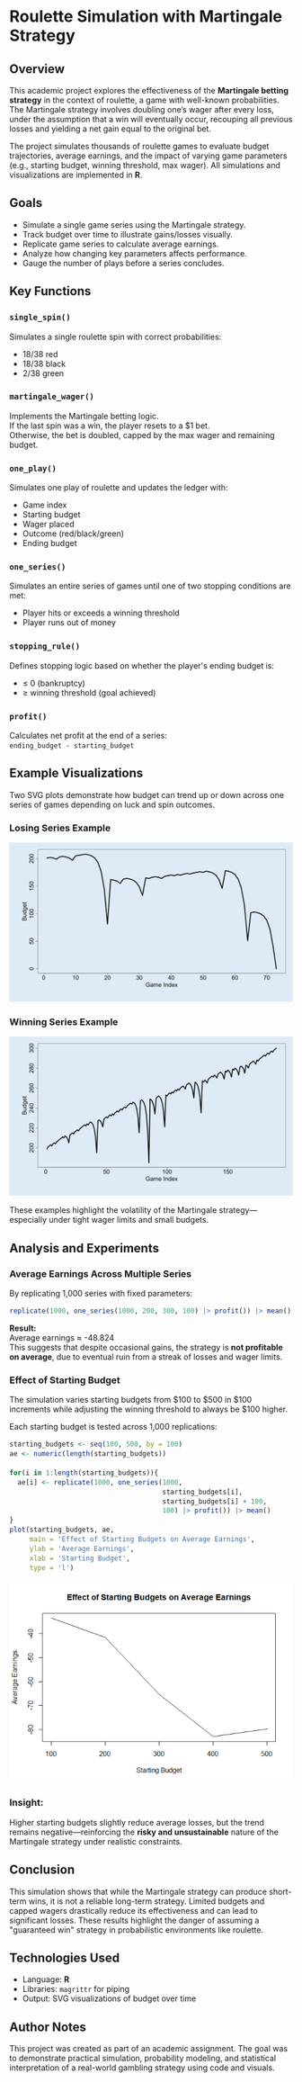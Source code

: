 # Roulette Simulation with Martingale Strategy

## Overview

This academic project explores the effectiveness of the **Martingale betting strategy** in the context of roulette, a game with well-known probabilities. The Martingale strategy involves doubling one’s wager after every loss, under the assumption that a win will eventually occur, recouping all previous losses and yielding a net gain equal to the original bet.

The project simulates thousands of roulette games to evaluate budget trajectories, average earnings, and the impact of varying game parameters (e.g., starting budget, winning threshold, max wager). All simulations and visualizations are implemented in **R**.

## Goals

- Simulate a single game series using the Martingale strategy.
- Track budget over time to illustrate gains/losses visually.
- Replicate game series to calculate average earnings.
- Analyze how changing key parameters affects performance.
- Gauge the number of plays before a series concludes.

## Key Functions

### `single_spin()`
Simulates a single roulette spin with correct probabilities:  
- 18/38 red  
- 18/38 black  
- 2/38 green  

### `martingale_wager()`
Implements the Martingale betting logic.  
If the last spin was a win, the player resets to a $1 bet.  
Otherwise, the bet is doubled, capped by the max wager and remaining budget.

### `one_play()`
Simulates one play of roulette and updates the ledger with:
- Game index
- Starting budget
- Wager placed
- Outcome (red/black/green)
- Ending budget

### `one_series()`
Simulates an entire series of games until one of two stopping conditions are met:
- Player hits or exceeds a winning threshold
- Player runs out of money

### `stopping_rule()`
Defines stopping logic based on whether the player's ending budget is:
- ≤ 0 (bankruptcy)
- ≥ winning threshold (goal achieved)

### `profit()`
Calculates net profit at the end of a series:  
`ending_budget - starting_budget`

## Example Visualizations

Two SVG plots demonstrate how budget can trend up or down across one series of games depending on luck and spin outcomes.

### Losing Series Example

![loser.svg](loser.svg)

### Winning Series Example

![winner.svg](winner.svg)

These examples highlight the volatility of the Martingale strategy—especially under tight wager limits and small budgets.

## Analysis and Experiments

### Average Earnings Across Multiple Series

By replicating 1,000 series with fixed parameters:

```r
replicate(1000, one_series(1000, 200, 300, 100) |> profit()) |> mean()
```

**Result:**  
Average earnings ≈ -48.824  
This suggests that despite occasional gains, the strategy is **not profitable on average**, due to eventual ruin from a streak of losses and wager limits.

### Effect of Starting Budget

The simulation varies starting budgets from $100 to $500 in $100 increments while adjusting the winning threshold to always be $100 higher.

Each starting budget is tested across 1,000 replications:

```r
starting_budgets <- seq(100, 500, by = 100)
ae <- numeric(length(starting_budgets))

for(i in 1:length(starting_budgets)){
  ae[i] <- replicate(1000, one_series(1000, 
                                      starting_budgets[i], 
                                      starting_budgets[i] + 100, 
                                      100) |> profit()) |> mean()
}
plot(starting_budgets, ae, 
     main = 'Effect of Starting Budgets on Average Earnings',
     ylab = 'Average Earnings',
     xlab = 'Starting Budget',
     type = 'l')
```

![Effect of Starting Budget](roulette-simulation_files/figure-markdown_strict/unnamed-chunk-4-1.png)

### Insight:
Higher starting budgets slightly reduce average losses, but the trend remains negative—reinforcing the **risky and unsustainable** nature of the Martingale strategy under realistic constraints.

## Conclusion

This simulation shows that while the Martingale strategy can produce short-term wins, it is not a reliable long-term strategy. Limited budgets and capped wagers drastically reduce its effectiveness and can lead to significant losses. These results highlight the danger of assuming a "guaranteed win" strategy in probabilistic environments like roulette.

## Technologies Used

- Language: **R**
- Libraries: `magrittr` for piping
- Output: SVG visualizations of budget over time

## Author Notes

This project was created as part of an academic assignment. The goal was to demonstrate practical simulation, probability modeling, and statistical interpretation of a real-world gambling strategy using code and visuals.
